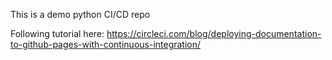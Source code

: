 This is a demo python CI/CD repo


Following tutorial here: https://circleci.com/blog/deploying-documentation-to-github-pages-with-continuous-integration/